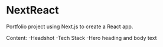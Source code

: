 # NextReact
Portfolio project using Next.js to create a React app. 

Content:
-Headshot
-Tech Stack
-Hero heading and body text
